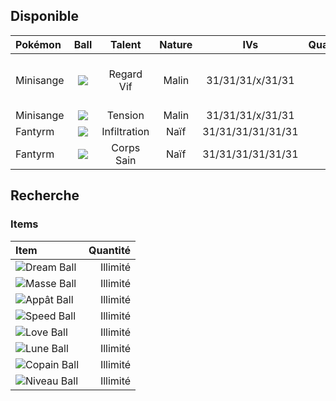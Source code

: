 ## Disponible

|Pokémon|Ball|Talent|Nature|IVs|Quantité|Note|
| :------ | :---: | :---: | :---: | :---: | ---: | :--- |
|Minisange|![](https://www.pokepedia.fr/images/8/8e/Masse_Ball.png)|Regard Vif|Malin|31/31/31/x/31/31|10|Regard Vif devient Pression|
|Minisange|![](https://www.pokepedia.fr/images/8/8e/Masse_Ball.png)|Tension|Malin|31/31/31/x/31/31|60+|
|Fantyrm|![](https://www.pokepedia.fr/images/d/df/Lune_Ball.png)|Infiltration|Naïf|31/31/31/31/31/31|x||
|Fantyrm|![](https://www.pokepedia.fr/images/d/df/Lune_Ball.png)|Corps Sain|Naïf|31/31/31/31/31/31|x||




## Recherche

### Items

|Item|Quantité|
| :--- | ---: |
| ![](https://www.pokepedia.fr/images/b/b3/R%C3%AAve_Ball.png)Dream Ball|Illimité|
| ![](https://www.pokepedia.fr/images/8/8e/Masse_Ball.png)Masse Ball|Illimité|
| ![](https://www.pokepedia.fr/images/8/80/App%C3%A2t_Ball.png)Appât Ball|Illimité|
| ![](https://www.pokepedia.fr/images/0/03/Speed_Ball.png)Speed Ball|Illimité|
| ![](https://www.pokepedia.fr/images/0/0d/Love_Ball.png)Love Ball|Illimité|
| ![](https://www.pokepedia.fr/images/d/df/Lune_Ball.png)Lune Ball|Illimité|
| ![](https://www.pokepedia.fr/images/c/c9/Copain_Ball.png)Copain Ball|Illimité|
| ![](https://www.pokepedia.fr/images/9/9d/Niveau_Ball.png)Niveau Ball|Illimité|


